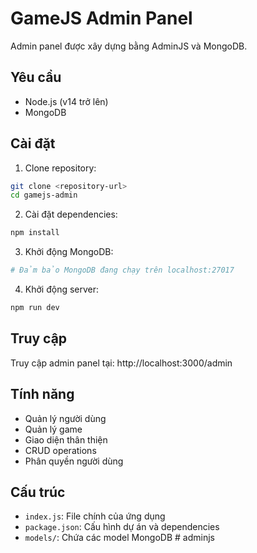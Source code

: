 # GameJS Admin Panel

Admin panel được xây dựng bằng AdminJS và MongoDB.

## Yêu cầu

- Node.js (v14 trở lên)
- MongoDB

## Cài đặt

1. Clone repository:
```bash
git clone <repository-url>
cd gamejs-admin
```

2. Cài đặt dependencies:
```bash
npm install
```

3. Khởi động MongoDB:
```bash
# Đảm bảo MongoDB đang chạy trên localhost:27017
```

4. Khởi động server:
```bash
npm run dev
```

## Truy cập

Truy cập admin panel tại: http://localhost:3000/admin

## Tính năng

- Quản lý người dùng
- Quản lý game
- Giao diện thân thiện
- CRUD operations
- Phân quyền người dùng

## Cấu trúc

- `index.js`: File chính của ứng dụng
- `package.json`: Cấu hình dự án và dependencies
- `models/`: Chứa các model MongoDB #   a d m i n j s  
 